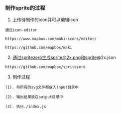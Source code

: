 ### 制作sprite的过程

1. 上传待制作的icon并可以编辑icon
```
通过icon-editor

https://www.mapbox.com/maki-icons/editor/

https://github.com/mapbox/maki

```

2. 通过spritezero生成sprite@2x.png和sprite@2x.json
```
https://github.com/mapbox/spritezero

```

3. 制作过程
```
(1). 将所有的svg文件都放入input目录中

(2). 输出结果放在output目录中

(3). 执行./index.js

```

